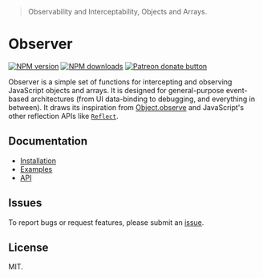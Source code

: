 > Observability and Interceptability, Objects and Arrays.

# Observer

<!-- BADGES/ -->

<span class="badge-npmversion"><a href="https://npmjs.org/package/@web-native-js/observables" title="View this project on NPM"><img src="https://img.shields.io/npm/v/@web-native-js/observables.svg" alt="NPM version" /></a></span>
<span class="badge-npmdownloads"><a href="https://npmjs.org/package/@web-native-js/observables" title="View this project on NPM"><img src="https://img.shields.io/npm/dm/@web-native-js/observables.svg" alt="NPM downloads" /></a></span>
<span class="badge-patreon"><a href="https://patreon.com/ox_harris" title="Donate to this project using Patreon"><img src="https://img.shields.io/badge/patreon-donate-yellow.svg" alt="Patreon donate button" /></a></span>

<!-- /BADGES -->


Observer is a simple set of functions for intercepting and observing JavaScript objects and arrays. It is designed for general-purpose event-based architectures (from UI data-binding to debugging, and everything in between). It draws its inspiration from [Object.observe](https://arv.github.io/ecmascript-object-observe) and JavaScript's other reflection APIs like [`Reflect`](https://developer.mozilla.org/en-US/docs/Web/JavaScript/Reference/Global_Objects/Reflect).

## Documentation

+ [Installation](https://docs.web-native.dev/observer/installation)
+ [Examples](https://docs.web-native.dev/observer/examples)
+ [API](https://docs.web-native.dev/observer/api)

## Issues

To report bugs or request features, please submit an [issue](https://github.com/web-native/observer/issues).

## License

MIT.
